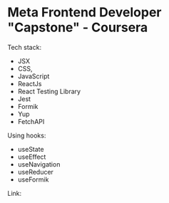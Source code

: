 # Meta Frontend Developer "Capstone" - Coursera

Tech stack:
- JSX
- CSS,
- JavaScript
- ReactJs
- React Testing Library
- Jest
- Formik
- Yup
- FetchAPI

Using hooks:
- useState
- useEffect
- useNavigation
- useReducer
- useFormik

Link: 
